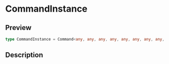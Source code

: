 
      
# CommandInstance

<div class="api-docs__section" data-reactroot="">

## Preview

</div><div class="api-docs__preview type single" data-reactroot="">

```ts
type CommandInstance = Command<any, any, any, any, any, any, any, any, any, any, any>;
```

</div><div class="api-docs__section" data-reactroot="">

## Description

</div><div class="api-docs__description" data-reactroot=""><span class="api-docs__do-not-parse">



</span></div>